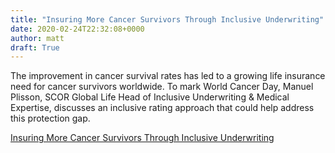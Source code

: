 ```yaml
---
title: "Insuring More Cancer Survivors Through Inclusive Underwriting"
date: 2020-02-24T22:32:08+0000
author: matt
draft: True
---
```

The improvement in cancer survival rates has led to a growing life insurance need for cancer survivors worldwide. To mark World Cancer Day, Manuel Plisson, SCOR Global Life Head of Inclusive Underwriting & Medical Expertise, discusses an inclusive rating approach that could help address this protection gap.

[ Insuring More Cancer Survivors Through Inclusive Underwriting ]( https://www.scor.com/en/media/news-press-releases/insuring-more-cancer-survivors-through-inclusive-underwriting )
